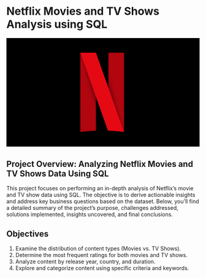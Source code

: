 # Netflix Movies and TV Shows Analysis using SQL

![Netflix Logo](https://github.com/Oriakhi-Osariemen/Netflix_sql_project./blob/main/2772922.webp)

## Project Overview: Analyzing Netflix Movies and TV Shows Data Using SQL

This project focuses on performing an in-depth analysis of Netflix’s movie and TV show data using SQL. 
The objective is to derive actionable insights and address key business questions based on the dataset. 
Below, you’ll find a detailed summary of the project’s purpose, challenges addressed, solutions implemented, insights uncovered, and final conclusions.

## Objectives

1. Examine the distribution of content types (Movies vs. TV Shows).
2. Determine the most frequent ratings for both movies and TV shows.
3. Analyze content by release year, country, and duration.
4. Explore and categorize content using specific criteria and keywords.







